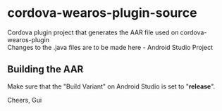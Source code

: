 # cordova-wearos-plugin-source
Cordova plugin project that generates the AAR file used on cordova-wearos-plugin
<br>
Changes to the .java files are to be made here - Android Studio Project

## Building the AAR

Make sure that the "Build Variant" on Android Studio is set to "**release**".

Cheers, Gui
